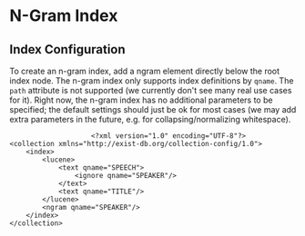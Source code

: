 # N-Gram Index

## Index Configuration

To create an n-gram index, add a ngram element directly below the root index node. The n-gram index only supports index definitions by `qname`. The `path` attribute is not supported (we currently don't see many real use cases for it). Right now, the n-gram index has no additional parameters to be specified; the default settings should just be ok for most cases (we may add extra parameters in the future, e.g. for collapsing/normalizing whitespace).

                        <?xml version="1.0" encoding="UTF-8"?>
    <collection xmlns="http://exist-db.org/collection-config/1.0">
        <index>
            <lucene>
                <text qname="SPEECH">
                    <ignore qname="SPEAKER"/>
                </text>
                <text qname="TITLE"/>
            </lucene>
            <ngram qname="SPEAKER"/>
        </index>
    </collection>
